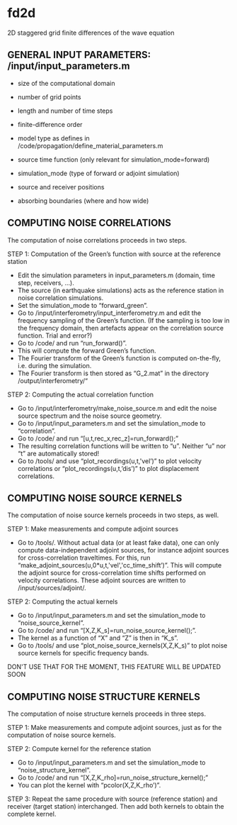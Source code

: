 # fd2d
2D staggered grid finite differences of the wave equation 



GENERAL INPUT PARAMETERS: /input/input_parameters.m
----------------------------------------------------------------------------------

* size of the computational domain
* number of grid points
* length and number of time steps
* finite-difference order

* model type as defines in /code/propagation/define_material_parameters.m

* source time function (only relevant for simulation_mode=forward)

* simulation_mode (type of forward or adjoint simulation)

* source and receiver positions

* absorbing boundaries (where and how wide)


COMPUTING NOISE CORRELATIONS
-----------------------------------------------------

The computation of noise correlations proceeds in two steps.

STEP 1: Computation of the Green’s function with source at the reference station
* Edit the simulation parameters in input_parameters.m (domain, time step, receivers, …).
* The source (in earthquake simulations) acts as the reference station in noise correlation simulations.
* Set the simulation_mode to “forward_green”.
* Go to /input/interferometry/input_interferometry.m and edit the frequency sampling of the Green’s function. 
(If the sampling is too low in the frequency domain, then artefacts appear on the correlation source function. Trial and error?)
* Go to /code/ and run “run_forward()”.
* This will compute the forward Green’s function.
* The Fourier transform of the Green’s function is computed on-the-fly, i.e. during the simulation.
* The Fourier transform is then stored as “G_2.mat” in the directory /output/interferometry/“

STEP 2: Computing the actual correlation function
* Go to /input/interferometry/make_noise_source.m and edit the noise source spectrum and the noise source geometry.
* Go to /input/input_parameters.m and set the simulation_mode to “correlation”.
* Go to /code/ and run “[u,t,rec_x,rec_z]=run_forward();” 
* The resulting correlation functions will be written to “u”. Neither “u” nor “t” are automatically stored!
* Go to /tools/ and use “plot_recordings(u,t,'vel’)” to plot velocity correlations or “plot_recordings(u,t,’dis’)” to plot displacement correlations.


COMPUTING NOISE SOURCE KERNELS
---------------------------------------------------------

The computation of noise source kernels proceeds in two steps, as well.

STEP 1: Make measurements and compute adjoint sources
* Go to /tools/. Without actual data (or at least fake data), one can only compute data-independent adjoint sources, for instance adjoint sources for cross-correlation traveltimes. For this, run “make_adjoint_sources(u,0*u,t,'vel','cc_time_shift’)”. This will compute the adjoint source for cross-correlation time shifts performed on velocity correlations. These adjoint sources are written to /input/sources/adjoint/.

STEP 2: Computing the actual kernels
* Go to /input/input_parameters.m and set the simulation_mode to “noise_source_kernel”.
* Go to /code/ and run “[X,Z,K_s]=run_noise_source_kernel();”.
* The kernel as a function of “X” and “Z” is then in “K_s”.
* Go to /tools/ and use “plot_noise_source_kernels(X,Z,K_s)” to plot noise source kernels for specific frequency bands.




DON'T USE THAT FOR THE MOMENT, THIS FEATURE WILL BE UPDATED SOON

COMPUTING NOISE STRUCTURE KERNELS
---------------------------------------------------------------

The computation of noise structure kernels proceeds in three steps.

STEP 1: Make measurements and compute adjoint sources, just as for the computation of noise source kernels.

STEP 2: Compute kernel for the reference station
* Go to /input/input_parameters.m and set the simulation_mode to “noise_structure_kernel”.
* Go to /code/ and run “[X,Z,K_rho]=run_noise_structure_kernel();”
* You can plot the kernel with “pcolor(X,Z,K_rho’)”.

STEP 3: Repeat the same procedure with source (reference station) and receiver (target station) interchanged. Then add both kernels to obtain the complete kernel.
